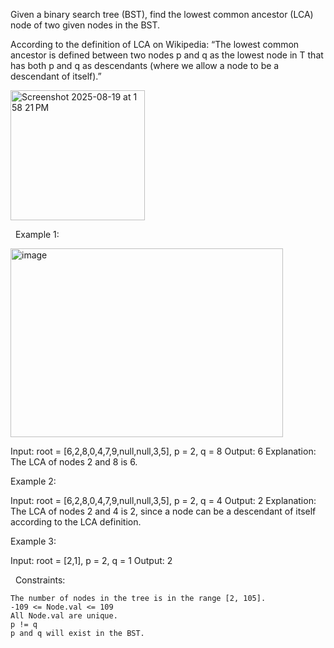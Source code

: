 Given a binary search tree (BST), find the lowest common ancestor (LCA) node of two given nodes in the BST.

According to the definition of LCA on Wikipedia: “The lowest common ancestor is defined between two nodes p and q as the lowest node in T that has both p and q as descendants (where we allow a node to be a descendant of itself).”

<img width="215" height="208" alt="Screenshot 2025-08-19 at 1 58 21 PM" src="https://github.com/user-attachments/assets/0d38eddc-3c81-4bed-8b3c-da2a628d4635" />

 
Example 1:

<img width="436" height="302" alt="image" src="https://github.com/user-attachments/assets/faf8708b-eda5-44bf-90fc-8f3cc2b2903c" />


Input: root = [6,2,8,0,4,7,9,null,null,3,5], p = 2, q = 8
Output: 6
Explanation: The LCA of nodes 2 and 8 is 6.


Example 2:

Input: root = [6,2,8,0,4,7,9,null,null,3,5], p = 2, q = 4
Output: 2
Explanation: The LCA of nodes 2 and 4 is 2, since a node can be a descendant of itself according to the LCA definition.


Example 3:

Input: root = [2,1], p = 2, q = 1
Output: 2


 
Constraints:


	The number of nodes in the tree is in the range [2, 105].
	-109 <= Node.val <= 109
	All Node.val are unique.
	p != q
	p and q will exist in the BST.

